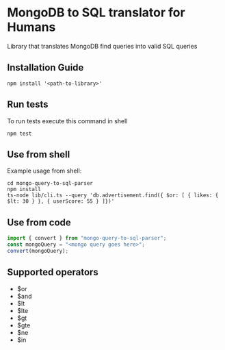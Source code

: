 # MongoDB to SQL translator for Humans
Library that translates MongoDB find queries 
into valid SQL queries

## Installation Guide
```shell
npm install '<path-to-library>'
```
## Run tests
To run tests execute this command in shell
```shell
npm test
```
## Use from shell
Example usage from shell:
```shell
cd mongo-query-to-sql-parser
npm install
ts-node lib/cli.ts --query 'db.advertisement.find({ $or: [ { likes: { $lt: 30 } }, { userScore: 55 } ]})'
```
## Use from code
```typescript
import { convert } from "mongo-query-to-sql-parser";
const mongoQuery = "<mongo query goes here>";
convert(mongoQuery);
```

## Supported operators
* $or
* $and
* $lt
* $lte
* $gt
* $gte
* $ne
* $in
